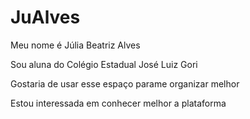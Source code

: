 # JuAlves

Meu nome é Júlia Beatriz Alves

Sou aluna do Colégio Estadual José Luiz Gori 

Gostaria de usar esse espaço parame organizar melhor 

Estou interessada em conhecer melhor a plataforma 
